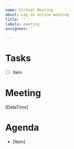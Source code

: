 ```yaml
---
name: Virtual Meeting
about: Log an online meeting
title: ''
labels: meeting
assignees: ''

---
```


# Tasks
- [ ] Item

# Meeting
[DateTime]

# Agenda
- [Item]
